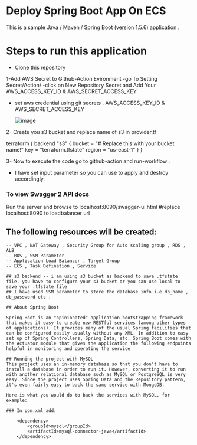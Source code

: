 # Deploy Spring Boot App On ECS 

This is a sample Java / Maven / Spring Boot (version 1.5.6) application .
# Steps to run this application 
 
 * Clone this repository 

1-Add AWS Secret to Github-Action Evironment
   -go To Setting Secret/Action/ -click on New Repository Secret and Add Your AWS_ACCESS_KEY_ID & AWS_SECRET_ACCESS_KEY

- set aws credential using git secrets .
   AWS_ACCESS_KEY_ID   &
   AWS_SECRET_ACCESS_KEY 
   
   ![image](https://user-images.githubusercontent.com/91631978/208396209-c9e315f8-a2bc-457e-a479-601459d6019c.png)



2- Create you s3 bucket and replace name of s3 in provider.tf 
  
  terraform {
  backend "s3" {
    bucket = "# Replace this with your bucket name!"
    key    = "terraform.tfstate"
    region = "us-east-1"
  }
}

3- Now to execute the code go to github-action and run-workflow .
  - I have set input parameter so you can use to apply and destroy accordingly.
### To view Swagger 2 API docs
Run the server and browse to localhost:8090/swagger-ui.html    #replace localhost:8090 to loadbalancer url


## The following resources will be created:
```hcl
-- VPC , NAT Gateway , Security Group for Auto scaling group , RDS , ALB
-- RDS , SSM Parameter 
-- Application Load Balancer , Target Group
-- ECS , Task Defination , Service 

## s3 backend -- i am using s3 bucket as backend to save .tfstate file. you have to configure your s3 bucket or you can use local to save your .tfstate file
## I have used SSM parameter to store the database info i.e db_name , db_password etc .

## About Spring Boot

Spring Boot is an "opinionated" application bootstrapping framework that makes it easy to create new RESTful services (among other types of applications). It provides many of the usual Spring facilities that can be configured easily usually without any XML. In addition to easy set up of Spring Controllers, Spring Data, etc. Spring Boot comes with the Actuator module that gives the application the following endpoints helpful in monitoring and operating the service

## Running the project with MySQL
This project uses an in-memory database so that you don't have to install a database in order to run it. However, converting it to run with another relational database such as MySQL or PostgreSQL is very easy. Since the project uses Spring Data and the Repository pattern, it's even fairly easy to back the same service with MongoDB. 

Here is what you would do to back the services with MySQL, for example: 

### In pom.xml add: 
```
        <dependency>
            <groupId>mysql</groupId>
            <artifactId>mysql-connector-java</artifactId>
        </dependency>
```
